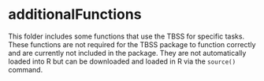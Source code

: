 # additionalFunctions

This folder includes some functions that use the TBSS for specific tasks. These functions are not required for the TBSS package to function correctly and are currently not included in the package. They are not automatically loaded into R but can be downloaded and loaded in R via the `source()` command.

